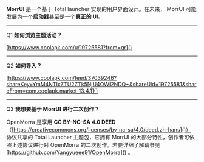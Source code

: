 **MorrUI** 是一个基于 Total launcher 实现的用户界面设计。在未来， MorrUI 可能发展为一个**启动器**甚至是一个**真正的 UI**。

---

Q1 **如何浏览主题活动？**

[https://www.coolapk.com/u/19725581?from=qr]()

---

Q2 **如何导入？**

[https://www.coolapk.com/feed/37039246?shareKey=YmM4NTIxZTU2ZTk5NjU4OWI2NDQ~&shareUid=19725581&shareFrom=com.coolapk.market_13.4.1]()

---

Q3 **我想要基于 MorrUI 进行二次创作？**

OpenMorra 是享用 **CC BY-NC-SA 4.0 DEED** （[https://creativecommons.org/licenses/by-nc-sa/4.0/deed.zh-hans]()） 协议共享的 Total Launcher 主题包，它拥有 MorrUI 的大部分特性，创作者可依照上述协议进行对 OpenMorra 的二次创作。若要详细了解请参见 [https://github.com/Yangyueee91/OpenMorra]() 。
